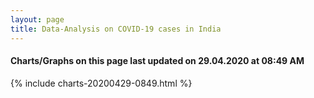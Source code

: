 ```yaml
---
layout: page
title: Data-Analysis on COVID-19 cases in India
---
```

#### Charts/Graphs on this page last updated on 29.04.2020 at 08:49 AM
{% include charts-20200429-0849.html %}